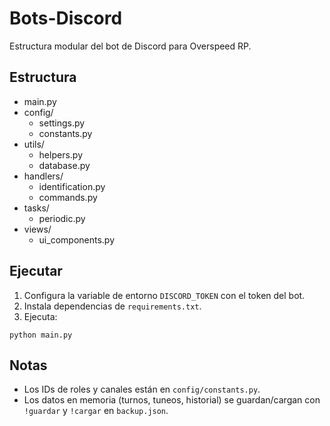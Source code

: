 # Bots-Discord

Estructura modular del bot de Discord para Overspeed RP.

## Estructura

- main.py
- config/
  - settings.py
  - constants.py
- utils/
  - helpers.py
  - database.py
- handlers/
  - identification.py
  - commands.py
- tasks/
  - periodic.py
- views/
  - ui_components.py

## Ejecutar

1. Configura la variable de entorno `DISCORD_TOKEN` con el token del bot.
2. Instala dependencias de `requirements.txt`.
3. Ejecuta:

```
python main.py
```

## Notas

- Los IDs de roles y canales están en `config/constants.py`.
- Los datos en memoria (turnos, tuneos, historial) se guardan/cargan con `!guardar` y `!cargar` en `backup.json`.
